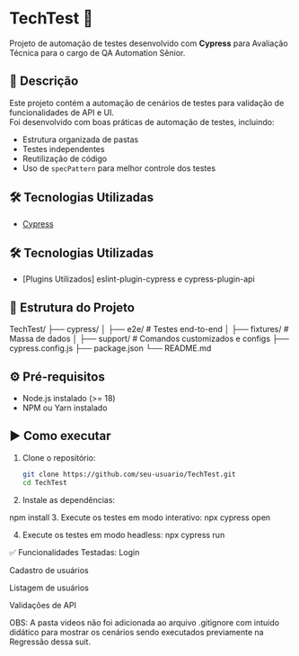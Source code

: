 
# TechTest 🚀

Projeto de automação de testes desenvolvido com **Cypress** para Avaliação Técnica para o cargo de QA Automation Sênior.

## 📌 Descrição
Este projeto contém a automação de cenários de testes para validação de funcionalidades de API e UI.  
Foi desenvolvido com boas práticas de automação de testes, incluindo:
- Estrutura organizada de pastas
- Testes independentes
- Reutilização de código
- Uso de `specPattern` para melhor controle dos testes

## 🛠 Tecnologias Utilizadas
- [Cypress](https://www.cypress.io/)  

## 🛠 Tecnologias Utilizadas
- [Plugins Utilizados] eslint-plugin-cypress e cypress-plugin-api

## 📂 Estrutura do Projeto
TechTest/
├── cypress/
│ ├── e2e/ # Testes end-to-end
│ ├── fixtures/ # Massa de dados
│ ├── support/ # Comandos customizados e configs
├── cypress.config.js
├── package.json
└── README.md


## ⚙️ Pré-requisitos
- Node.js instalado (>= 18)
- NPM ou Yarn instalado

## ▶️ Como executar
1. Clone o repositório:
   ```bash
   git clone https://github.com/seu-usuario/TechTest.git
   cd TechTest
2. Instale as dependências:

npm install
3. Execute os testes em modo interativo:
npx cypress open

4. Execute os testes em modo headless:
npx cypress run

✅ Funcionalidades Testadas:
Login

Cadastro de usuários

Listagem de usuários

Validações de API

OBS: A pasta videos não foi adicionada ao arquivo .gitignore com intuido didático para mostrar os cenários sendo
executados previamente na Regressão dessa suit. 